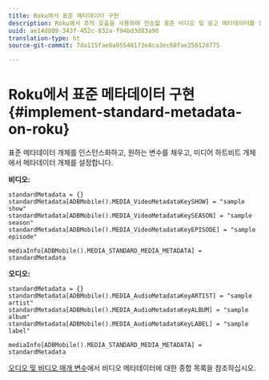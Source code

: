 ```yaml
---
title: Roku에서 표준 메타데이터 구현
description: Roku에서 추적 호출을 사용하여 전송할 표준 비디오 및 광고 메타데이터를 설정하는 방법을 설명합니다.
uuid: ae14d809-343f-452c-832a-f94bd3d83a90
translation-type: ht
source-git-commit: 7da115fae0a05548173e8ca3ec68fae250128775

---
```



# Roku에서 표준 메타데이터 구현{#implement-standard-metadata-on-roku}

표준 메타데이터 개체를 인스턴스화하고, 원하는 변수를 채우고, 미디어 하트비트 개체에서 메타데이터 개체를 설정합니다.

**비디오:**

```
standardMetadata = {} 
standardMetadata[ADBMobile().MEDIA_VideoMetadataKeySHOW] = "sample show" 
standardMetadata[ADBMobile().MEDIA_VideoMetadataKeySEASON] = "sample season" 
standardMetadata[ADBMobile().MEDIA_VideoMetadataKeyEPISODE] = "sample episode" 

mediaInfo[ADBMobile().MEDIA_STANDARD_MEDIA_METADATA] = standardMetadata 
```

**오디오:**

```
standardMetadata = {} 
standardMetadata[ADBMobile().MEDIA_AudioMetadataKeyARTIST] = "sample artist" 
standardMetadata[ADBMobile().MEDIA_AudioMetadataKeyALBUM] = "sample album" 
standardMetadata[ADBMobile().MEDIA_AudioMetadataKeyLABEL] = "sample label"

mediaInfo[ADBMobile().MEDIA_STANDARD_MEDIA_METADATA] = standardMetadata 
```

[오디오 및 비디오 매개 변수](/help/metrics-and-metadata/audio-video-parameters.md)에서 비디오 메타데이터에 대한 종합 목록을 참조하십시오.

